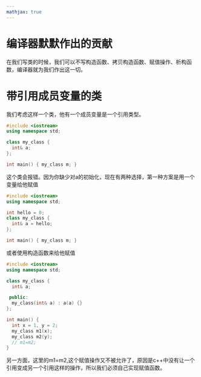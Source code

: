 ```yaml
---
mathjax: true
---
```


# 编译器默默作出的贡献
 在我们写类的时候，我们可以不写构造函数、拷贝构造函数、赋值操作、析构函数，编译器就为我们作出这一切。

# 带引用成员变量的类
 我们考虑这样一个类，他有一个成员变量是一个引用类型。
```cpp
#include <iostream>
using namespace std;

class my_class {
  int& a;
};

int main() { my_class m; }
```
<!---more-->
 这个类会报错。因为你缺少对a的初始化，现在有两种选择，第一种方案是用一个变量给他赋值
```cpp
#include <iostream>
using namespace std;

int hello = 0;
class my_class {
  int& a = hello;
};

int main() { my_class m; }
```
 或者使用构造函数来给他赋值
```cpp
#include <iostream>
using namespace std;

class my_class {
  int& a;

 public:
  my_class(int& a) : a(a) {}
};

int main() {
  int x = 1, y = 2;
  my_class m1(x);
  my_class m2(y);
  // m1=m2;
}
```
 另一方面，这里的m1=m2,这个赋值操作又不被允许了，原因是c++中没有让一个引用变成另一个引用这样的操作，所以我们必须自己实现赋值函数。